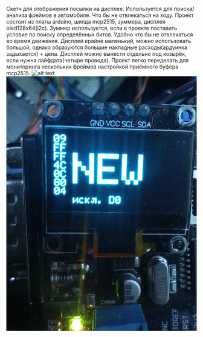 Скетч для отображения посылки на дисплее. Используется для поиска/анализа фреймов в автомобиле. Что бы не отвлекаться на ходу.
Проект состоит из платы arduino, шилда mcp2515, зуммера, дисплея oled128x64(i2c).
Зуммер используется, если в проекте поставить условие по поиску определённых битов. Удобно что бы не отвлекаться во время движения.
Дисплей крайне маленький, можно использовать большой, однако образуются большие накладные расходы(ардуинка задыхается) + цена. Дисплей можно вынести отдельно под козырёк, если нужна лайфдата(четыре провода). 
Проект легко переделать для мониторинга нескольких фреймов настройкой приёмного буфера mcp2515.
![alt text](https://github.com/pepelxl/can-viewer/blob/main/foto/plata.jpg)
![alt text](https://github.com/pepelxl/can-viewer/blob/main/foto/disp.jpg)

